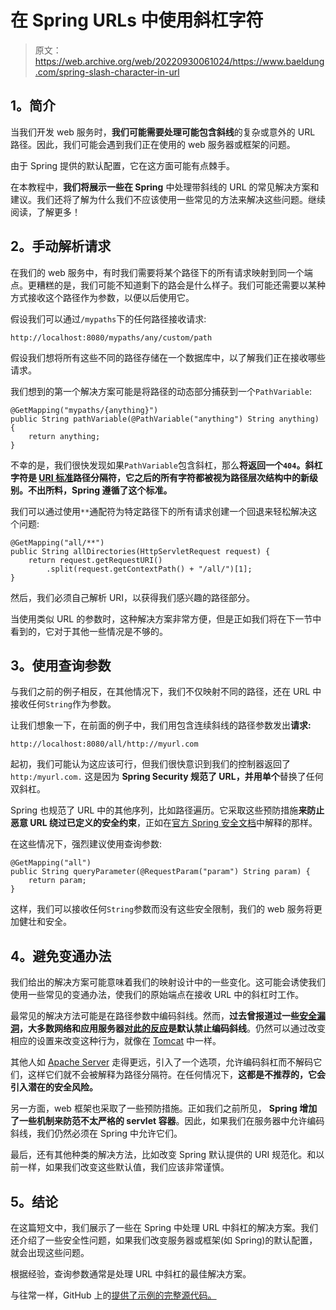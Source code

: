 # 在 Spring URLs 中使用斜杠字符

> 原文：<https://web.archive.org/web/20220930061024/https://www.baeldung.com/spring-slash-character-in-url>

## **1。简介**

当我们开发 web 服务时，**我们可能需要处理可能包含斜线**的复杂或意外的 URL 路径。因此，我们可能会遇到我们正在使用的 web 服务器或框架的问题。

由于 Spring 提供的默认配置，它在这方面可能有点棘手。

在本教程中，**我们将展示一些在 Spring** 中处理带斜线的 URL 的常见解决方案和建议。我们还将了解为什么我们不应该使用一些常见的方法来解决这些问题。继续阅读，了解更多！

## **2。手动解析请求**

在我们的 web 服务中，有时我们需要将某个路径下的所有请求映射到同一个端点。更糟糕的是，我们可能不知道剩下的路会是什么样子。我们可能还需要以某种方式接收这个路径作为参数，以便以后使用它。

假设我们可以通过`/mypaths`下的任何路径接收请求:

```
http://localhost:8080/mypaths/any/custom/path
```

假设我们想将所有这些不同的路径存储在一个数据库中，以了解我们正在接收哪些请求。

我们想到的第一个解决方案可能是将路径的动态部分捕获到一个`PathVariable`:

```
@GetMapping("mypaths/{anything}")
public String pathVariable(@PathVariable("anything") String anything) {
    return anything;
}
```

不幸的是，我们很快发现如果`PathVariable`包含斜杠，那么**将返回一个`404`。斜杠字符是 [URI 标准](https://web.archive.org/web/20220714113225/https://tools.ietf.org/html/rfc3986)路径分隔符，它之后的所有字符都被视为路径层次结构中的新级别。不出所料，Spring 遵循了这个标准。**

我们可以通过使用`**`通配符为特定路径下的所有请求创建一个回退来轻松解决这个问题:

```
@GetMapping("all/**")
public String allDirectories(HttpServletRequest request) {
    return request.getRequestURI()
        .split(request.getContextPath() + "/all/")[1];
}
```

然后，我们必须自己解析 URI，以获得我们感兴趣的路径部分。

当使用类似 URL 的参数时，这种解决方案非常方便，但是正如我们将在下一节中看到的，它对于其他一些情况是不够的。

## **3。使用查询参数**

与我们之前的例子相反，在其他情况下，我们不仅映射不同的路径，还在 URL 中接收任何`String`作为参数。

让我们想象一下，在前面的例子中，我们用包含连续斜线的路径参数发出**请求:**

```
http://localhost:8080/all/http://myurl.com
```

起初，我们可能认为这应该可行，但我们很快意识到我们的控制器返回了`http:/myurl.com.` 这是因为 **Spring Security 规范了 URL，并用单个**替换了任何双斜杠。

Spring 也规范了 URL 中的其他序列，比如路径遍历。它采取这些预防措施**来防止恶意 URL 绕过已定义的安全约束**，正如在[官方 Spring 安全文档](https://web.archive.org/web/20220714113225/https://docs.spring.io/spring-security/site/docs/current/reference/htmlsingle/#request-matching)中解释的那样。

在这些情况下，强烈建议使用查询参数:

```
@GetMapping("all")
public String queryParameter(@RequestParam("param") String param) {
    return param;
}
```

这样，我们可以接收任何`String`参数而没有这些安全限制，我们的 web 服务将更加健壮和安全。

## **4。避免变通办法**

我们给出的解决方案可能意味着我们的映射设计中的一些变化。这可能会诱使我们使用一些常见的变通办法，使我们的原始端点在接收 URL 中的斜杠时工作。

最常见的解决方法可能是在路径参数中编码斜线。然而，**过去曾报道过一些[安全漏洞](https://web.archive.org/web/20220714113225/https://cve.mitre.org/cgi-bin/cvename.cgi?name=CVE-2007-0450)，大多数网络和应用服务器[对此的反应](https://web.archive.org/web/20220714113225/https://tomcat.apache.org/security-6.html#Fixed_in_Apache_Tomcat_6.0.10)是默认禁止编码斜线**。仍然可以通过改变相应的设置来改变这种行为，就像在 [Tomcat](https://web.archive.org/web/20220714113225/https://tomcat.apache.org/tomcat-9.0-doc/config/systemprops.html#Security) 中一样。

其他人如 [Apache Server](https://web.archive.org/web/20220714113225/https://httpd.apache.org/docs/current/mod/core.html#allowencodedslashes) 走得更远，引入了一个选项，允许编码斜杠而不解码它们，这样它们就不会被解释为路径分隔符。在任何情况下，**这都是不推荐的，它会引入潜在的安全风险。**

另一方面，web 框架也采取了一些预防措施。正如我们之前所见， **Spring 增加了一些机制来防范不太严格的 servlet 容器**。因此，如果我们在服务器中允许编码斜线，我们仍然必须在 Spring 中允许它们。

最后，还有其他种类的解决方法，比如改变 Spring 默认提供的 URI 规范化。和以前一样，如果我们改变这些默认值，我们应该非常谨慎。

## **5。结论**

在这篇短文中，我们展示了一些在 Spring 中处理 URL 中斜杠的解决方案。我们还介绍了一些安全性问题，如果我们改变服务器或框架(如 Spring)的默认配置，就会出现这些问题。

根据经验，查询参数通常是处理 URL 中斜杠的最佳解决方案。

与往常一样，GitHub 上的[提供了示例的完整源代码。](https://web.archive.org/web/20220714113225/https://github.com/eugenp/tutorials/tree/master/spring-web-modules/spring-web-url)